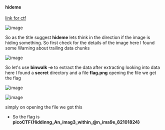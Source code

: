 #### hideme
[link for ctf](https://play.picoctf.org/practice/challenge/350?category=4&page=2)

![image](https://github.com/nikunjagarwal17/CSOC-IITBHU/assets/144536875/e16b0df1-2252-4a11-b064-ace4a281b182)

So as the title suggest **hideme** lets think in the direction if the image is hiding something.
So first check for the details of the image here I found some Warning about trailing data chunks 

![image](https://github.com/nikunjagarwal17/CSOC-IITBHU/assets/144536875/fa5919a8-8232-4b8a-ae87-aaf28b83439d)

So let's use **binwalk -e** to extract the data after extracting looking into data here I found a **secret** directory and a file **flag.png**
opening the file we get the flag 


![image](https://github.com/nikunjagarwal17/CSOC-IITBHU/assets/144536875/a5924e3d-b845-4873-bd4f-13cdca23a188)

![image](https://github.com/nikunjagarwal17/CSOC-IITBHU/assets/144536875/ba2f3b60-efe0-4288-a222-69bab3a226bc)

simply on opening the file we got this 
- So the flag is **picoCTF{Hiddinng_An_imag3_within_@n_ima9e_82101824}**
